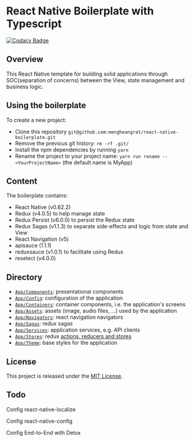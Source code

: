# React Native Boilerplate with Typescript

[![Codacy Badge](https://api.codacy.com/project/badge/Grade/1ca9724768c5406e8c2a0b7cf7ffc2dd)](https://www.codacy.com/manual/mengheangrat/react-native-boilerplate?utm_source=github.com&utm_medium=referral&utm_content=mengheangrat/react-native-boilerplate&utm_campaign=Badge_Grade)

## Overview 
This React Native template for building solid applications through SOC(separation of concerns) between the View, state management and business logic.

## Using the boilerplate

To create a new project:

- Clone this repository `git@github.com:mengheangrat/react-native-boilerplate.git`
- Remove the previous git history: `rm -rf .git/`
- Install the npm dependencies by running `yarn`
- Rename the project to your project name: `yarn run rename -- <YourProjectName>` (the default name is MyApp)

## Content

The boilerplate contains:
* React Native (v0.62.2)
* Redux (v4.0.5) to help manage state
* Redux Persist (v6.0.0) to persist the Redux state
* Redux Sagas (v1.1.3) to separate side-effects and logic from state and View
* React Navigation (v5) 
* apisauce (1.1.1)
* reduxsauce (v1.0.1) to facilitate using Redux
* reselect (v4.0.0)

## Directory

* [`App/Components`](App/Components): presentational components
* [`App/Config`](App/Config): configuration of the application
* [`App/Containers`](App/Containers): container components, i.e. the application's screens
* [`App/Assets`](App/Assets): assets (image, audio files, ...) used by the application
* [`App/Navigators`](App/Navigators): react navigation navigators 
* [`App/Sagas`](App/Sagas): redux sagas
* [`App/Services`](App/Services): application services, e.g. API clients
* [`App/Stores`](App/Stores): redux [actions, reducers and stores](https://redux.js.org/basics)
* [`App/Theme`](App/Theme): base styles for the application

## License

This project is released under the [MIT License](LICENSE).

## Todo

<p>Config react-native-localize</p>
<p>Config react-native-config</p>
<p>Config End-to-End with Detox</p>
